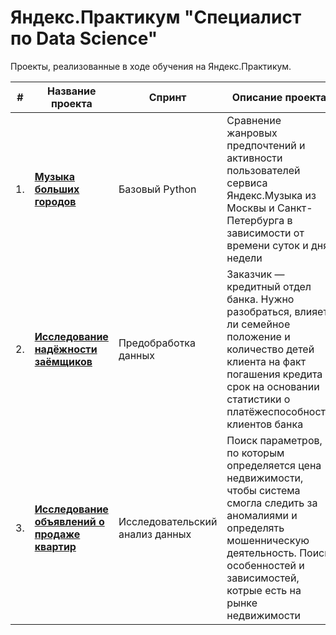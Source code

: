 # Яндекс.Практикум "Специалист по Data Science"

Проекты, реализованные в ходе обучения на Яндекс.Практикум.

| #    | Название проекта  |   Спринт            | Описание проекта  | Стек |
| ---- | ------------------| ------------------- | ----------------- | ---- |
| 1.   | [<b>Музыка больших городов</b>](https://github.com/Mc1air/Y.Projects/tree/main/1.%20Yandex_Music) | Базовый Python |Сравнение жанровых предпочтений и активности пользователей сервиса Яндекс.Музыка из Москвы и Санкт-Петербурга в зависимости от времени суток и дня недели | Python, Pandas |
| 2.   | [<b>Исследование надёжности заёмщиков</b>](https://github.com/Mc1air/Y.Projects/tree/main/2.%20Reliability_of_borrowers) | Предобработка данных | Заказчик — кредитный отдел банка. Нужно разобраться, влияет ли семейное положение и количество детей клиента на факт погашения кредита в срок на основании статистики о платёжеспособности клиентов банка | Python, Pandas |
| 3.   |  [<b>Исследование объявлений о продаже квартир</b>](https://github.com/Mc1air/Y.Projects/tree/main/3.%20Sale_of_apartments)  | Исследовательский анализ данных | Поиск параметров, по которым определяется цена недвижимости, чтобы система смогла следить за аномалиями и определять мошенническую деятельность. Поиск особенностей и зависимостей, котрые есть на рынке недвижимости |  Python, Pandas, Matplotlib |
